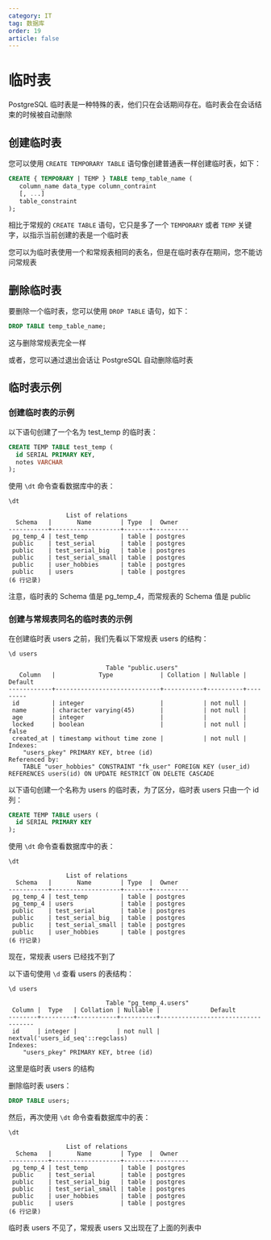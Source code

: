 ```yaml
---
category: IT
tag: 数据库
order: 19
article: false
---
```


# 临时表

PostgreSQL 临时表是一种特殊的表，他们只在会话期间存在。临时表会在会话结束的时候被自动删除

## 创建临时表

您可以使用 `CREATE TEMPORARY TABLE` 语句像创建普通表一样创建临时表，如下：

```sql
CREATE { TEMPORARY | TEMP } TABLE temp_table_name (
   column_name data_type column_contraint
   [, ...]
   table_constraint
);
```

相比于常规的 `CREATE TABLE` 语句，它只是多了一个 `TEMPORARY` 或者 `TEMP` 关键字，以指示当前创建的表是一个临时表

您可以为临时表使用一个和常规表相同的表名，但是在临时表存在期间，您不能访问常规表

## 删除临时表

要删除一个临时表，您可以使用 `DROP TABLE` 语句，如下：

```sql
DROP TABLE temp_table_name;
```

这与删除常规表完全一样

或者，您可以通过退出会话让 PostgreSQL 自动删除临时表

## 临时表示例

### 创建临时表的示例

以下语句创建了一个名为 test_temp 的临时表：

```sql
CREATE TEMP TABLE test_temp (
  id SERIAL PRIMARY KEY,
  notes VARCHAR
);
```

使用 `\dt` 命令查看数据库中的表：

```shell
\dt
```

```text
                List of relations
  Schema   |       Name        | Type  |  Owner
-----------+-------------------+-------+----------
 pg_temp_4 | test_temp         | table | postgres
 public    | test_serial       | table | postgres
 public    | test_serial_big   | table | postgres
 public    | test_serial_small | table | postgres
 public    | user_hobbies      | table | postgres
 public    | users             | table | postgres
(6 行记录)
```

注意，临时表的 Schema 值是 pg_temp_4，而常规表的 Schema 值是 public

### 创建与常规表同名的临时表的示例

在创建临时表 users 之前，我们先看以下常规表 users 的结构：

```shell
\d users
```

```text
                           Table "public.users"
   Column   |            Type             | Collation | Nullable | Default
------------+-----------------------------+-----------+----------+---------
 id         | integer                     |           | not null |
 name       | character varying(45)       |           | not null |
 age        | integer                     |           |          |
 locked     | boolean                     |           | not null | false
 created_at | timestamp without time zone |           | not null |
Indexes:
    "users_pkey" PRIMARY KEY, btree (id)
Referenced by:
    TABLE "user_hobbies" CONSTRAINT "fk_user" FOREIGN KEY (user_id) REFERENCES users(id) ON UPDATE RESTRICT ON DELETE CASCADE
```

以下语句创建一个名称为 users 的临时表，为了区分，临时表 users 只由一个 id 列：

```sql
CREATE TEMP TABLE users (
  id SERIAL PRIMARY KEY
);
```

使用 `\dt` 命令查看数据库中的表：

```shell
\dt
```

```text
                List of relations
  Schema   |       Name        | Type  |  Owner
-----------+-------------------+-------+----------
 pg_temp_4 | test_temp         | table | postgres
 pg_temp_4 | users             | table | postgres
 public    | test_serial       | table | postgres
 public    | test_serial_big   | table | postgres
 public    | test_serial_small | table | postgres
 public    | user_hobbies      | table | postgres
(6 行记录)
```

现在，常规表 users 已经找不到了

以下语句使用 `\d` 查看 users 的表结构：

```shell
\d users
```

```text
                           Table "pg_temp_4.users"
 Column |  Type   | Collation | Nullable |              Default
--------+---------+-----------+----------+-----------------------------------
 id     | integer |           | not null | nextval('users_id_seq'::regclass)
Indexes:
    "users_pkey" PRIMARY KEY, btree (id)
```

这里是临时表 users 的结构

删除临时表 users：

```sql
DROP TABLE users;
```

然后，再次使用 `\dt` 命令查看数据库中的表：

```shell
\dt
```

```text
                List of relations
  Schema   |       Name        | Type  |  Owner
-----------+-------------------+-------+----------
 pg_temp_4 | test_temp         | table | postgres
 public    | test_serial       | table | postgres
 public    | test_serial_big   | table | postgres
 public    | test_serial_small | table | postgres
 public    | user_hobbies      | table | postgres
 public    | users             | table | postgres
(6 行记录)
```

临时表 users 不见了，常规表 users 又出现在了上面的列表中